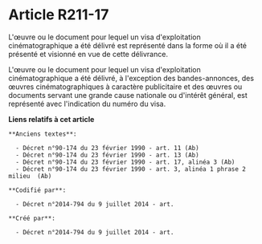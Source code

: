 # Article R211-17

L'œuvre ou le document pour lequel un visa d'exploitation cinématographique a été délivré est représenté dans la forme où il
a été présenté et visionné en vue de cette délivrance.

L'œuvre ou le document pour lequel un visa d'exploitation cinématographique a été délivré, à l'exception des bandes-annonces,
des œuvres cinématographiques à caractère publicitaire et des œuvres ou documents servant une grande cause nationale ou
d'intérêt général, est représenté avec l'indication du numéro du visa.

**Liens relatifs à cet article**

	**Anciens textes**:

	  - Décret n°90-174 du 23 février 1990 - art. 11 (Ab)
	  - Décret n°90-174 du 23 février 1990 - art. 13 (Ab)
	  - Décret n°90-174 du 23 février 1990 - art. 17, alinéa 3 (Ab)
	  - Décret n°90-174 du 23 février 1990 - art. 3, alinéa 1 phrase 2 milieu  (Ab)

	**Codifié par**:

	  - Décret n°2014-794 du 9 juillet 2014 - art.

	**Créé par**:

	  - Décret n°2014-794 du 9 juillet 2014 - art.
